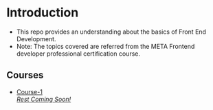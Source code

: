 <h1>Introduction</h1> 
<ul>
  <li>This repo provides an understanding about the basics of Front End Development.</li> 
  <li>Note: The topics covered are referred from the META Frontend developer professional certification course.</li> 
</ul>
<div id="courselist">
  <h2>Courses</h2> 
  <ul>
    <li><a href="https://github.com/herkura/FrontEndDocs/tree/topic-1/Course-1">Course-1</li>
    <em>Rest Coming Soon!</em>
  </ul>
</div>
